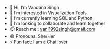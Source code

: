- 👋 Hi, I’m Vandana Singh
- 👀 I’m interested in Visualization Tools
- 🌱 I’m currently learning SQL and Python
- 💞️ I’m looking to collaborate and learn together
- 📫 Reach me : vani1992singh@gmail.com
- 😄 Pronouns: She/Her
- ⚡ Fun fact: I am a Chai lover

<!---
logic-n-lines/logic-n-lines is a ✨ special ✨ repository because its `README.md` (this file) appears on your GitHub profile.
You can click the Preview link to take a look at your changes.
--->
